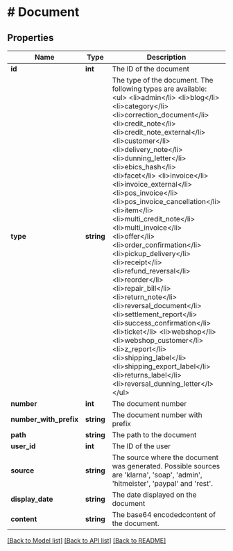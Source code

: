 # # Document

## Properties

Name | Type | Description | Notes
------------ | ------------- | ------------- | -------------
**id** | **int** | The ID of the document | [optional] 
**type** | **string** | The type of the document. The following types are available:                            &lt;ul&gt;     &lt;li&gt;admin&lt;/li&gt;     &lt;li&gt;blog&lt;/li&gt;  &lt;li&gt;category&lt;/li&gt;  &lt;li&gt;correction_document&lt;/li&gt;  &lt;li&gt;credit_note&lt;/li&gt;     &lt;li&gt;credit_note_external&lt;/li&gt;        &lt;li&gt;customer&lt;/li&gt;  &lt;li&gt;delivery_note&lt;/li&gt;     &lt;li&gt;dunning_letter&lt;/li&gt;        &lt;li&gt;ebics_hash&lt;/li&gt;     &lt;li&gt;facet&lt;/li&gt;     &lt;li&gt;invoice&lt;/li&gt;     &lt;li&gt;invoice_external&lt;/li&gt;                                &lt;li&gt;pos_invoice&lt;/li&gt;                                &lt;li&gt;pos_invoice_cancellation&lt;/li&gt;  &lt;li&gt;item&lt;/li&gt;  &lt;li&gt;multi_credit_note&lt;/li&gt;     &lt;li&gt;multi_invoice&lt;/li&gt;        &lt;li&gt;offer&lt;/li&gt;     &lt;li&gt;order_confirmation&lt;/li&gt;        &lt;li&gt;pickup_delivery&lt;/li&gt;     &lt;li&gt;receipt&lt;/li&gt;                                &lt;li&gt;refund_reversal&lt;/li&gt;     &lt;li&gt;reorder&lt;/li&gt;     &lt;li&gt;repair_bill&lt;/li&gt;     &lt;li&gt;return_note&lt;/li&gt;        &lt;li&gt;reversal_document&lt;/li&gt;        &lt;li&gt;settlement_report&lt;/li&gt;     &lt;li&gt;success_confirmation&lt;/li&gt;     &lt;li&gt;ticket&lt;/li&gt;     &lt;li&gt;webshop&lt;/li&gt;   &lt;li&gt;webshop_customer&lt;/li&gt;     &lt;li&gt;z_report&lt;/li&gt;     &lt;li&gt;shipping_label&lt;/li&gt;     &lt;li&gt;shipping_export_label&lt;/li&gt;     &lt;li&gt;returns_label&lt;/li&gt;                                &lt;li&gt;reversal_dunning_letter&lt;/l&gt; &lt;/ul&gt; | [optional] 
**number** | **int** | The document number | [optional] 
**number_with_prefix** | **string** | The document number with prefix | [optional] 
**path** | **string** | The path to the document | [optional] 
**user_id** | **int** | The ID of the user | [optional] 
**source** | **string** | The source where the document was generated. Possible sources are &#39;klarna&#39;, &#39;soap&#39;, &#39;admin&#39;, &#39;hitmeister&#39;, &#39;paypal&#39; and &#39;rest&#39;. | [optional] 
**display_date** | **string** | The date displayed on the document | [optional] 
**content** | **string** | The base64 encodedcontent of the document. | [optional] 

[[Back to Model list]](../../README.md#documentation-for-models) [[Back to API list]](../../README.md#documentation-for-api-endpoints) [[Back to README]](../../README.md)


